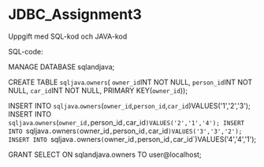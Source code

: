 # JDBC_Assignment3
Uppgift med SQL-kod och JAVA-kod

SQL-code:

MANAGE DATABASE sqlandjava;

CREATE TABLE `sqljava`.`owners`(
`owner_id`INT NOT NULL,
`person_id`INT NOT NULL,
`car_id`INT NOT NULL,
PRIMARY KEY(`owner_id`));

INSERT INTO `sqljava`.`owners`(`owner_id`,`person_id`,`car_id`)VALUES('1','2','3');
INSERT INTO `sqljava`.`owners`(`owner_id,`person_id`,`car_id`)VALUES('2','1','4');
INSERT INTO `sqljava`.`owners`(`owner_id`,`person_id`,`car_id`)VALUES('3','3','2');
INSERT INTO `sqljava`.`owners`(`owner_id`,`person_id`,`car_id`)VALUES('4','4','1');

GRANT SELECT ON sqlandjava.owners TO user@localhost;


